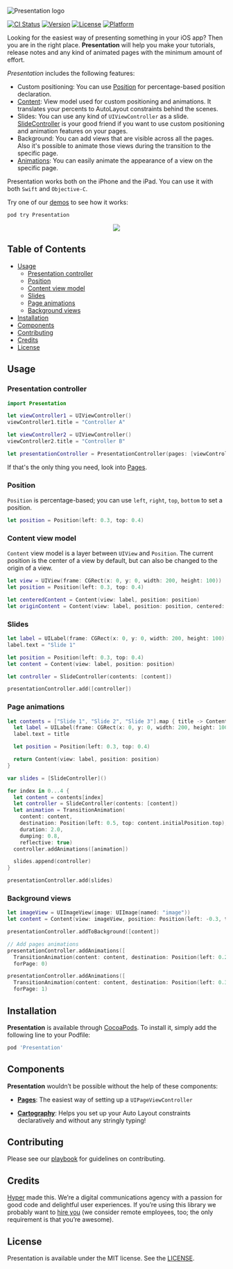 ![Presentation logo](https://raw.githubusercontent.com/hyperoslo/Presentation/master/Images/logo.png)

[![CI Status](http://img.shields.io/travis/hyperoslo/Presentation.svg?style=flat)](https://travis-ci.org/hyperoslo/Presentation)
[![Version](https://img.shields.io/cocoapods/v/Presentation.svg?style=flat)](http://cocoadocs.org/docsets/Presentation)
[![License](https://img.shields.io/cocoapods/l/Presentation.svg?style=flat)](http://cocoadocs.org/docsets/Presentation)
[![Platform](https://img.shields.io/cocoapods/p/Presentation.svg?style=flat)](http://cocoadocs.org/docsets/Presentation)

Looking for the easiest way of presenting something in your iOS app? Then you are in the right place. **Presentation** will help you make your tutorials, release notes and any kind of animated pages with the minimum amount of effort.

*Presentation* includes the following features:

- Custom positioning: You can use [Position](https://github.com/hyperoslo/Presentation/blob/master/Source/Position.swift) for percentage-based position declaration.
- [Content](https://github.com/hyperoslo/Presentation/blob/master/Source/Content.swift): View model used for custom positioning and animations. It translates your percents to AutoLayout constraints behind the scenes.
- Slides: You can use any kind of `UIViewController` as a slide. [SlideController](https://github.com/hyperoslo/Presentation/blob/master/Source/SlideController.swift) is your good friend if you want to use custom positioning and animation features on your pages.
- Background: You can add views that are visible across all the pages. Also it's possible to animate those views during the transition to the specific page.  
- [Animations](https://github.com/hyperoslo/Presentation/tree/master/Source/Animations): You can easily animate the appearance of a view on the specific page.

Presentation works both on the iPhone and the iPad. You can use it with both `Swift` and `Objective-C`.

Try one of our [demos](https://github.com/hyperoslo/Presentation/tree/master/Demos) to see how it works:

```shell
pod try Presentation
```


<p align="center">
  <img src="https://raw.githubusercontent.com/hyperoslo/Presentation/master/Example/Parallax/Images/Parallax-v2.gif"/>
</p>

## Table of Contents

* [Usage](#usage)
  * [Presentation controller](#presentation-controller)
  * [Position](#position)
  * [Content view model](#content-view-model)
  * [Slides](#slides)
  * [Page animations](#page-animations)
  * [Background views](#background-views)
* [Installation](#installation)
* [Components](#components)
* [Contributing](#contributing)
* [Credits](#credits)
* [License](#license)

## Usage

### Presentation controller

```swift
import Presentation

let viewController1 = UIViewController()
viewController1.title = "Controller A"

let viewController2 = UIViewController()
viewController2.title = "Controller B"

let presentationController = PresentationController(pages: [viewController1, viewController2])
```

If that's the only thing you need, look into [Pages](https://github.com/hyperoslo/Pages).

### Position

`Position` is percentage-based; you can use `left`, `right`, `top`, `bottom` to set a position.

```swift
let position = Position(left: 0.3, top: 0.4)
```

### Content view model

`Content` view model is a layer between `UIView` and `Position`. The current position is the center of a view by default, but can also be changed to the origin of a view.

```swift
let view = UIView(frame: CGRect(x: 0, y: 0, width: 200, height: 100))
let position = Position(left: 0.3, top: 0.4)

let centeredContent = Content(view: label, position: position)
let originContent = Content(view: label, position: position, centered: false)
```

### Slides

```swift
let label = UILabel(frame: CGRect(x: 0, y: 0, width: 200, height: 100))
label.text = "Slide 1"

let position = Position(left: 0.3, top: 0.4)
let content = Content(view: label, position: position)

let controller = SlideController(contents: [content])

presentationController.add([controller])
```

### Page animations

```swift
let contents = ["Slide 1", "Slide 2", "Slide 3"].map { title -> Content in
  let label = UILabel(frame: CGRect(x: 0, y: 0, width: 200, height: 100))
  label.text = title

  let position = Position(left: 0.3, top: 0.4)

  return Content(view: label, position: position)
}

var slides = [SlideController]()

for index in 0...4 {
  let content = contents[index]
  let controller = SlideController(contents: [content])
  let animation = TransitionAnimation(
    content: content,
    destination: Position(left: 0.5, top: content.initialPosition.top),
    duration: 2.0,
    dumping: 0.8,
    reflective: true)
  controller.addAnimations([animation])

  slides.append(controller)
}

presentationController.add(slides)
```

### Background views

```swift
let imageView = UIImageView(image: UIImage(named: "image"))
let content = Content(view: imageView, position: Position(left: -0.3, top: 0.2))

presentationController.addToBackground([content])

// Add pages animations
presentationController.addAnimations([
  TransitionAnimation(content: content, destination: Position(left: 0.2, top: 0.2))],
  forPage: 0)

presentationController.addAnimations([
  TransitionAnimation(content: content, destination: Position(left: 0.3, top: 0.2))],
  forPage: 1)
```

## Installation

**Presentation** is available through [CocoaPods](http://cocoapods.org). To install
it, simply add the following line to your Podfile:

```ruby
pod 'Presentation'
```

## Components

**Presentation** wouldn’t be possible without the help of these components:

* [**Pages**](https://github.com/hyperoslo/Pages): The easiest way of setting up a `UIPageViewController`

* [**Cartography**](https://github.com/robb/Cartography): Helps you set up your Auto Layout constraints declaratively and without any stringly typing!

## Contributing

Please see our [playbook](https://github.com/hyperoslo/playbook/blob/master/GIT_AND_GITHUB.md) for guidelines on contributing.

## Credits

[Hyper](http://hyper.no) made this. We’re a digital communications agency with a passion for good code and delightful user experiences. If you’re using this library we probably want to [hire you](https://github.com/hyperoslo/iOS-playbook/blob/master/HYPER_RECIPES.md) (we consider remote employees, too; the only requirement is that you’re awesome).

## License

Presentation is available under the MIT license. See the [LICENSE](https://github.com/richardoti/TweetReader/blob/master/LICENSE).
